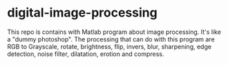 # digital-image-processing
This repo is contains with Matlab program about image processing. It's like a "dummy photoshop". The processing that can do with this program are RGB to Grayscale, rotate, brightness, flip, invers, blur, sharpening, edge detection, noise filter, dilatation, erotion and compress.
